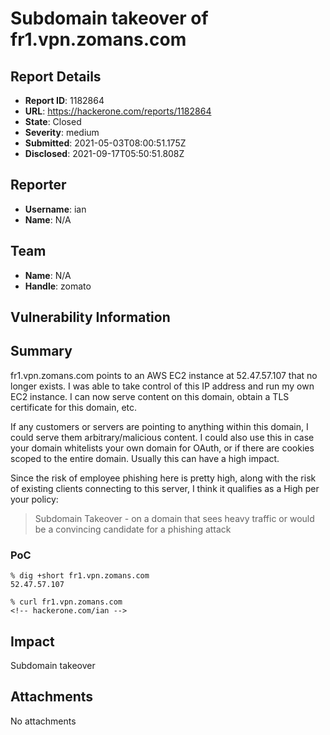 # Subdomain takeover of fr1.vpn.zomans.com

## Report Details
- **Report ID**: 1182864
- **URL**: https://hackerone.com/reports/1182864
- **State**: Closed
- **Severity**: medium
- **Submitted**: 2021-05-03T08:00:51.175Z
- **Disclosed**: 2021-09-17T05:50:51.808Z

## Reporter
- **Username**: ian
- **Name**: N/A

## Team
- **Name**: N/A
- **Handle**: zomato

## Vulnerability Information
## Summary
fr1.vpn.zomans.com points to an AWS EC2 instance at 52.47.57.107 that no longer exists. I was able to take control of this IP address and run my own EC2 instance. I can now serve content on this domain, obtain a TLS certificate for this domain, etc.

If any customers or servers are pointing to anything within this domain, I could serve them arbitrary/malicious content. I could also use this in case your domain whitelists your own domain for OAuth, or if there are cookies scoped to the entire domain. Usually this can have a high impact.

Since the risk of employee phishing here is pretty high, along with the risk of existing clients connecting to this server, I think it qualifies as a High per your policy:
> Subdomain Takeover - on a domain that sees heavy traffic or would be a convincing candidate for a phishing attack

### PoC
```
% dig +short fr1.vpn.zomans.com
52.47.57.107

% curl fr1.vpn.zomans.com
<!-- hackerone.com/ian -->
```

## Impact

Subdomain takeover

## Attachments
No attachments
